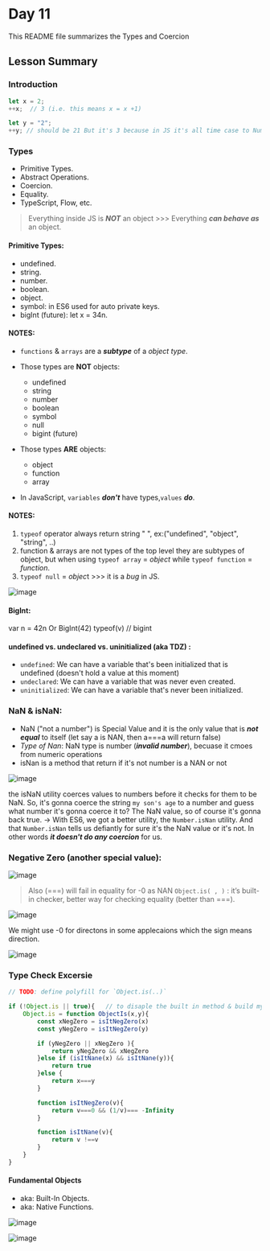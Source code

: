 # Day 11 

This README file summarizes the Types and Coercion

## Lesson Summary

### Introduction 

```javaScript
let x = 2;
++x;  // 3 (i.e. this means x = x +1)

let y = "2";
++y; // should be 21 But it's 3 because in JS it's all time case to Number => Number (getValue)
```

### Types

* Primitive Types.
* Abstract Operations. 
* Coercion. 
* Equality. 
* TypeScript, Flow, etc.


> Everything inside JS is ***NOT*** an object >>> Everything ***can behave as*** an object.


#### Primitive Types:

- undefined.
- string.
- number.
- boolean.
- object.
- symbol: in ES6 used for auto private keys.
- bigInt (future): let x = 34n.

#### **NOTES**: 
* `functions` & `arrays` are a ***subtype*** of a *object type*.
* Those types are **NOT** objects:
    * undefined 
    * string 
    * number 
    * boolean 
    * symbol 
    * null 
    * bigint (future)

* Those types **ARE** objects:  
    * object
    * function 
    * array

* In JavaScript, `variables` ***don't*** have types,`values` ***do***.

#### NOTES: 
1. `typeof` operator always return string " ", ex:("undefined", "object", "string", ..)
2. function & arrays are not types of the top level they are subtypes of object, but when using `typeof array` = *object* while `typeof function` = *function*.
3. `typeof null` = *objec*t >>> it is a *bug* in JS.

![image](https://github.com/WaleedZriqui/Mastering-JavaScript-in-20-days/assets/90526475/5d8eae1b-9ed0-46b2-94a7-5ca2aeeb93e6)

#### BigInt: 
var n = 42n 
Or 
BigInt(42)
typeof(v) // bigint

#### **undefined** vs. **undeclared** vs. **uninitialized (aka TDZ)** :
* `undefined`: We can have a variable that's been initialized that is undefined (doesn't hold a value at this moment)
* `undeclared`: We can have a variable that was never even created.
* `uninitialized`: We can have a variable that's never been initialized.

### NaN & isNaN:  
- NaN ("not a number") is Special Value and it is the only value that is ***not equal*** to itself (let say a is NAN, then a===a will return false)
- *Type of Nan*: NaN type is number (***invalid number***), becuase it cmoes from numeric operations
- isNan is a method that return if it's not number is a NAN or not 

![image](https://github.com/aya-thafer2/Mastering-JavaScript-in-20-Days/assets/121509832/de47f3d2-6cdf-4185-b03d-87298947f10d)


the isNaN utility coerces values to numbers before it checks for them to be NaN. So, it's gonna coerce the string `my son's age` to a number and guess what number it's gonna coerce it to? The NaN value, so of course it's gonna back true.
-> With ES6, we got a better utility, the `Number.isNan` utility. And that `Number.isNan` tells us defiantly for sure it's the NaN value or it's not. In other words ***it doesn't do any coercion*** for us.


### Negative Zero (another special value):

![image](https://github.com/aya-thafer2/Mastering-JavaScript-in-20-Days/assets/121509832/e38c8178-4a82-4b9f-8b2c-1ce087665b1c)

> Also (===) will fail in equality for -0 as NAN 
> `Object.is( , )` : it’s built-in checker, better way for checking equality (better than ===).

![image](https://github.com/aya-thafer2/Mastering-JavaScript-in-20-Days/assets/121509832/30133e50-283f-41b3-b4f7-567a868f5f21)


We might use -0 for directons in some applecaions which the sign means direction.

![image](https://github.com/aya-thafer2/Mastering-JavaScript-in-20-Days/assets/121509832/155b7443-5484-490c-9e2d-4a4b08d1c33d)




### Type Check Excersie
```javaScript
// TODO: define polyfill for `Object.is(..)`

if (!Object.is || true){   // to disaple the built in method & build my own
    Object.is = function ObjectIs(x,y){
        const xNegZero = isItNegZero(x)
        const yNegZero = isItNegZero(y)

        if (yNegZero || xNegZero ){
            return yNegZero && xNegZero
        }else if (isItNane(x) && isItNane(y)){
            return true
        }else {
            return x===y
        }

        function isItNegZero(v){
            return v===0 && (1/v)=== -Infinity
        }

        function isItNane(v){
            return v !==v
        }
    }
} 
```

#### Fundamental Objects
- aka: Built-In Objects.
- aka: Native Functions.

![image](https://github.com/aya-thafer2/Mastering-JavaScript-in-20-Days/assets/121509832/55a7346a-127e-4de8-9365-8c23295226ee)


![image](https://github.com/aya-thafer2/Mastering-JavaScript-in-20-Days/assets/121509832/b75233bf-b584-4923-bb6e-5b6296f5c6d1)

